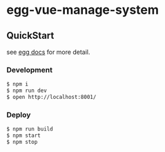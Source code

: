 # egg-vue-manage-system

## QuickStart

<!-- add docs here for user -->

see [egg docs][egg] for more detail.

### Development

```bash
$ npm i
$ npm run dev
$ open http://localhost:8001/
```

### Deploy

```bash
$ npm run build
$ npm start
$ npm stop
```

[egg]: https://eggjs.org